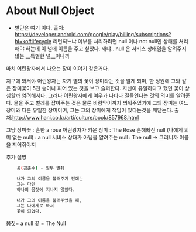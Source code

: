 # About Null Object

* 발단은 여기 이다.
출처: https://developer.android.com/google/play/billing/subscriptions?hl=ko#lifecycle
리턴되느냐 여부를 처리하려면 null 이나 not null인 상태를 처리해야 하는데
이 널에 이름을 주고 싶았다.
왜냐.. null 은 서비스 상태임을 알려주지 않는 __특별한 널__이니까

마치
어린왕자에서 나오는 장미 이야기 같은거다.

지구에 와서야 어린왕자는 자기 별의 꽃이 장미라는 것을 알게 되며, 한 정원에 그와 같은 장미꽃이 5천 송이나 피어 있는 것을 보고 슬퍼한다.
자신이 유일하다고 했던 꽃이 상심할까 염려해서다.
그러나 어린왕자에게 여우가 나타나 길들인다는 것의 의미를 알려준다. 물을 주고 벌레를 잡아주는 것은 물론 바람막이까지 씌워주었기에 그의 장미는 여느 장미와 다른 유일한 장미이여, 그는 그의 장미에게 책임이 있다는것을 깨닫는다.
출처:http://www.hani.co.kr/arti/culture/book/857968.html

그냥 장미꽃 : 흔한 a rose
어린왕자가 키운 장미 : The Rose
흔해빠진 null (나에게 의미 없는 null) : a null
서비스 상태가 아님을 알려주는 null : The null → 그러니까 이름을 지어줘야지

추가 설명
```bash
    꽃(김춘수) - 일부 발췌

    내가 그의 이름을 불러주기 전에는
    그는 다만
    하나의 몸짓에 지나지 않았다.
 
    내가 그의 이름을 불러주었을 때,
    그는 나에게로 와서
    꽃이 되었다.
```
 
몸짓= a null
꽃 = The Null